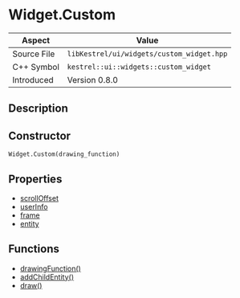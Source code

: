 # Widget.Custom
| Aspect | Value |
| --- | --- |
| Source File | `libKestrel/ui/widgets/custom_widget.hpp` |
| C++ Symbol | `kestrel::ui::widgets::custom_widget` |
| Introduced | Version 0.8.0 |
## Description

## Constructor
```
Widget.Custom(drawing_function)
```
## Properties

 - [scrollOffset](scrollOffset.md)
 - [userInfo](userInfo.md)
 - [frame](frame.md)
 - [entity](entity.md)
## Functions

 - [drawingFunction()](drawingFunction.md)
 - [addChildEntity()](addChildEntity.md)
 - [draw()](draw.md)
